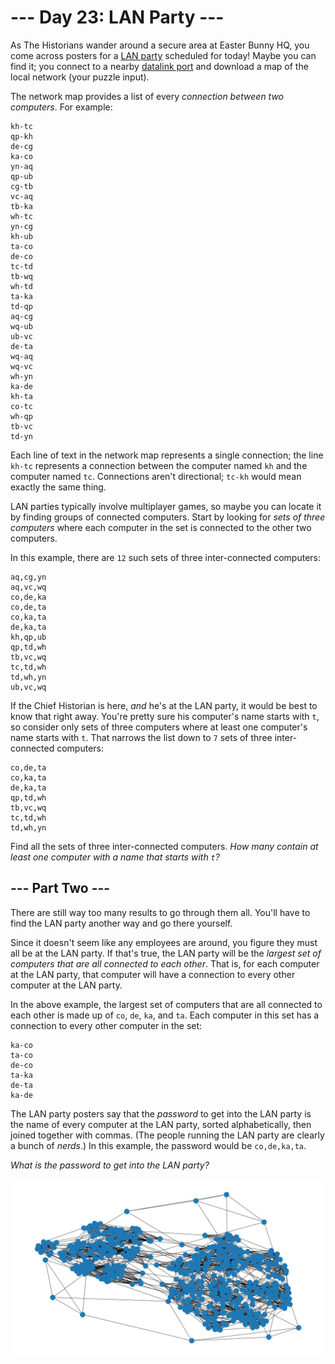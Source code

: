 # --- Day 23: LAN Party ---

As The Historians wander around a secure area at Easter Bunny HQ, you come across posters for
a [LAN party](https://en.wikipedia.org/wiki/LAN_party) scheduled for today! Maybe you can find it; you connect to a
nearby [datalink port](/2016/day/9) and download a map of the local network (your puzzle input).

The network map provides a list of every *connection between two computers*. For example:

```
kh-tc
qp-kh
de-cg
ka-co
yn-aq
qp-ub
cg-tb
vc-aq
tb-ka
wh-tc
yn-cg
kh-ub
ta-co
de-co
tc-td
tb-wq
wh-td
ta-ka
td-qp
aq-cg
wq-ub
ub-vc
de-ta
wq-aq
wq-vc
wh-yn
ka-de
kh-ta
co-tc
wh-qp
tb-vc
td-yn

```

Each line of text in the network map represents a single connection; the line `kh-tc` represents a connection between
the computer named `kh` and the computer named `tc`. Connections aren't directional; `tc-kh` would mean exactly the same
thing.

LAN parties typically involve multiplayer games, so maybe you can locate it by finding groups of connected computers.
Start by looking for *sets of three computers* where each computer in the set is connected to the other two computers.

In this example, there are `12` such sets of three inter-connected computers:

```
aq,cg,yn
aq,vc,wq
co,de,ka
co,de,ta
co,ka,ta
de,ka,ta
kh,qp,ub
qp,td,wh
tb,vc,wq
tc,td,wh
td,wh,yn
ub,vc,wq

```

If the Chief Historian is here, *and* he's at the LAN party, it would be best to know that right away. You're pretty
sure his computer's name starts with `t`, so consider only sets of three computers where at least one computer's name
starts with `t`. That narrows the list down to `7` sets of three inter-connected computers:

```
co,de,ta
co,ka,ta
de,ka,ta
qp,td,wh
tb,vc,wq
tc,td,wh
td,wh,yn

```

Find all the sets of three inter-connected computers. *How many contain at least one computer with a name that starts
with `t`?*

## --- Part Two ---

There are still way too many results to go through them all. You'll have to find the LAN party another way and go there
yourself.

Since it doesn't seem like any employees are around, you figure they must all be at the LAN party. If that's true, the
LAN party will be the *largest set of computers that are all connected to each other*. That is, for each computer at the
LAN party, that computer will have a connection to every other computer at the LAN party.

In the above example, the largest set of computers that are all connected to each other is made up of `co`, `de`, `ka`,
and `ta`. Each computer in this set has a connection to every other computer in the set:

```
ka-co
ta-co
de-co
ta-ka
de-ta
ka-de

```

The LAN party posters say that the *password* to get into the LAN party is the name of every computer at the LAN party,
sorted alphabetically, then joined together with commas. (The people running the LAN party are clearly a bunch of
*nerds*.) In this example, the password would be `co,de,ka,ta`.

*What is the password to get into the LAN party?*

![Visualization](visualization-data.txt.png)